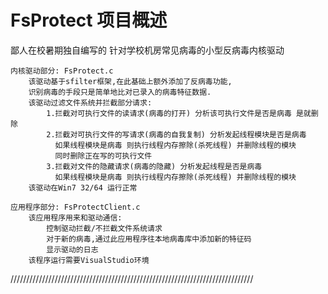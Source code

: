 ﻿FsProtect 项目概述
=======================
鄙人在校暑期独自编写的 针对学校机房常见病毒的小型反病毒内核驱动

	内核驱动部分:	FsProtect.c
		该驱动基于sfilter框架,在此基础上额外添加了反病毒功能,
		识别病毒的手段只是简单地比对已录入的病毒特征数据.
		该驱动过滤文件系统并拦截部分请求:
			1.拦截对可执行文件的读请求(病毒的打开) 分析该可执行文件是否是病毒 是就删除
			2.拦截对可执行文件的写请求(病毒的自我复制) 分析发起线程模块是否是病毒
			  如果线程模块是病毒 则执行线程内存擦除(杀死线程) 并删除线程的模块 
			  同时删除正在写的可执行文件
			3.拦截对文件的隐藏请求(病毒的隐藏) 分析发起线程是否是病毒
			  如果线程模块是病毒 则执行线程内存擦除(杀死线程) 并删除线程的模块
		该驱动在Win7 32/64 运行正常

	应用程序部分:	FsProtectClient.c
		该应用程序用来和驱动通信:
			控制驱动拦截/不拦截文件系统请求
			对于新的病毒,通过此应用程序往本地病毒库中添加新的特征码
			显示驱动的日志
		该程序运行需要VisualStudio环境

/////////////////////////////////////////////////////////////////////////////
